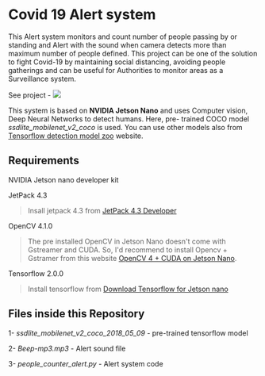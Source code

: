 # Covid 19 Alert system

This Alert system monitors and  count number of people passing by or standing and Alert with the sound when camera detects more than maximum number of people defined. This project can be one of the solution to fight Covid-19 by maintaining social distancing, avoiding people gatherings and can be useful for Authorities to monitor areas as a Surveillance system.

See project - [![](http://img.youtube.com/vi/bEtI82LdjTo/0.jpg)](http://www.youtube.com/watch?v=bEtI82LdjTo "Covid-19 Alert System using NVIDIA Jetson Nano")

This system is based on __NVIDIA Jetson Nano__ and uses Computer vision, Deep Neural Networks to detect humans. Here, pre- trained COCO model *ssdlite_mobilenet_v2_coco* is used. You can use other models also from [Tensorflow detection model zoo](https://github.com/tensorflow/models/blob/master/research/object_detection/g3doc/detection_model_zoo.md) website.  

## Requirements

NVIDIA Jetson nano developer kit

JetPack 4.3
> Insall jetpack 4.3 from [JetPack 4.3 Developer](https://developer.nvidia.com/jetpack-4_3_DP)

OpenCV 4.1.0
> The pre installed OpenCV in Jetson Nano doesn't come with Gstreamer and CUDA.  So, I'd recommend to install Opencv + Gstramer from this website [OpenCV 4 + CUDA on Jetson Nano](https://www.jetsonhacks.com/2019/11/22/opencv-4-cuda-on-jetson-nano/).

Tensorflow 2.0.0
> Install tensorflow from [Download Tensorflow for Jetson nano](https://docs.nvidia.com/deeplearning/frameworks/install-tf-jetson-platform/index.html)


## Files inside this Repository

1- _ssdlite_mobilenet_v2_coco_2018_05_09_   - pre-trained tensorflow model

2- _Beep-mp3.mp3_ -  Alert sound file

3- _people_counter_alert.py_ - Alert system code
